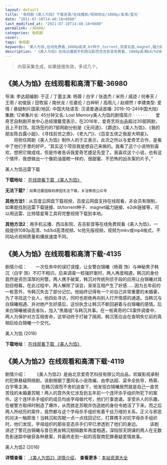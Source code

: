 ```yaml
---
layout: default
title: '电视剧《美人为馅》下载资源/在线播放/视频地址/1080p/高清/蓝光'
date: "2021-07-10T14:40:18+0800"
last_modified_at: "2021-07-10T14:40:18+0800"
permalink: /36980/
categories: 电视剧
cover:
tags: 电视剧
keywords: '美人为馅,在线免费看,1080p高清,bt种子,torrent,百度云盘,magnet,磁力链,迅雷下载资源'
description: '《美人为馅》在线云播放手机西瓜影院吉吉影音免费看，1080p高清bd/hd未删减完整版和tc抢先枪版，mkv/mp4格式，附带bt/torrent种子、magnet/磁力链、百度云盘、网盘资源迅雷下载链接'
---
```


>内容采集生成，如果链接失效，多试几个。


## 《美人为馅》在线观看和高清下载-36980

导演: 李达超编剧: 于正 / 丁墨主演: 杨蓉 / 白宇 / 张逸杰 / 米热 / 戚迹 / 何奉天 / 王雨 / 初俊辰 / 田牧宸 / 南伏龙 / 任嘉伦 / 白梓轩 / 高雨儿 / 赵顺然 / 李建类型: 爱情 / 悬疑制片国家/地区: 中国大陆语言: 汉语普通话首播: 2016-10-24(中国大陆)集数: 12单集片长: 45分钟又名: Lost Memory美人为馅的剧情简介  ·  ·  ·  ·  ·  ·　　爱奇艺自制剧开发中心总经理戴莹表示，在2016年，爱奇艺将出品超过30部网剧，且上不封顶。现场签约的7部网剧分别是《无间道》、《爵迹》、《美人为馅》、《我的朋友陈白露小姐》、《寻找前世之旅》、《老九门》、《百变五侠之我是大明星》。 　　将担任网剧《美人为馅》制作人的于正表示，此次之所以与爱奇艺合作，是看中了他们手里的好IP，“其实这个项目我是想自己来做的。我看了这个小说特别喜欢，想把它做成戏，但是作者告诉我爱奇艺捷足先登了。我喜欢这个小说，也有这个情怀，我想做出一个像奶油蛋糕一样的、很甜蜜、不恐怖的凶杀案的片子。”


美人为馅迅雷下载

**下载地址**： [在线观看下载 《美人为馅》](https://www.993dy.com//vod-detail-id-13496.html) 


**无法下载?**：`如果迅雷因版权原因无法下载，关注微信公众号 `

**其他方法1**：从百度云网盘下载视频，百度云网盘支持在线观看，非会员有限制，如果能找到迅雷下载链接、bt/torrent种子、magnet磁力链接、e2dk链接等，可以用迅雷、比特彗星等工具将完整视频下载到本地。

**其他方法2**：用手机云播、西瓜影院、吉吉影音等在线免费观看《美人为馅》，一般提供1080p高清、hd/bd高清视频、tc抢先版视频，视频为mkv或mp4格式，不同站点视频质量和播放速度不同。


## 《美人为馅》在线观看和高清下载-4135

剧情介绍：　　一次任务中的误打误撞，让女警白锦曦（杨蓉 饰）与神秘男子韩沉（白宇 饰）不打不相识。后来调查一桩强奸案时，两人再度相遇，韩沉的身份竟然是资历深厚的刑警。两人携手破案，韩沉对传统刑侦手段的应用让白锦曦对其刮目相看。在此过程中，两人解除了误会，渐渐互相产生了好感……因为五年前的一桩意外，令韩沉失去了部分记忆。他始终记得有一个对自己非常重要的未婚妻，为了寻找这个女人，他四处寻访，同时也拒绝再向别人打开情感的通道。当韩沉与白锦曦相遇、并对她产生好感后，这份执念让韩沉不断回避着与白锦曦的感情。后来白锦曦被调去省队，加入“黑盾组”与韩沉共事。在一桩离奇的CS案件调查中，两人为保护对方互相舍命，这举动终于打破了隔阂，韩沉答应会在查明失忆前的真相后给白锦曦一个交代。


美人为馅 (2016)

**下载地址**： [在线观看下载 《美人为馅》](https://www.btbtdy.me/btdy/dy8021.html) 


## 《美人为馅2》在线观看和高清下载-4119

剧情介绍： 　　《美人为馅2》是由北京爱奇艺科技有限公司出品，欢娱影视承制的犯罪悬疑网络剧。该剧根据丁墨同名小说改编，由李达超、梁辛全执导，杨蓉、白宇等主演。 　　在韩沉锲而不舍的追查下，他发现白锦曦居然就是自己一直苦苦找的未婚妻苏眠！两人的意外失忆涉及到五年前一个连环杀手组织所犯下的案件。这个连环杀手组织的成员均由字母做代号，他们行事诡谲，享受杀人的乐趣，在被警方取缔时制造了爆炸，从而掳走苏眠并伪造她的身份令她活了下来。而之后两人所经历的案件，竟然都与这个字母杀手组织有着千丝万缕的关系。正义与邪恶的对决一触即发！当韩沉和苏眠一点一点找回记忆，打算携手对抗字母杀手组织时，他们发现，字母组织的那些变态杀手们早已渗透到了他们的身边。  　　该剧讲述了警花白锦曦与昔日男友韩沉相隔数年再度相遇，深陷惊天阴谋的两人在无数危影迷踪中破获各种悬案，并最终走到一起的高智商犯罪悬疑爱情故事。


美人为馅2 (2016)

**详情查看**： [《美人为馅2》详情介绍](/movie/4119/)， **查看更多**：[本站资源大全](/movie/t/all/)


